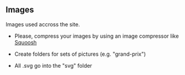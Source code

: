 ## Images

Images used accross the site.

* Please, compress your images by using an image compressor like [Squoosh](https://squoosh.app/)

* Create folders for sets of pictures (e.g. "grand-prix")

* All .svg go into the "svg" folder
